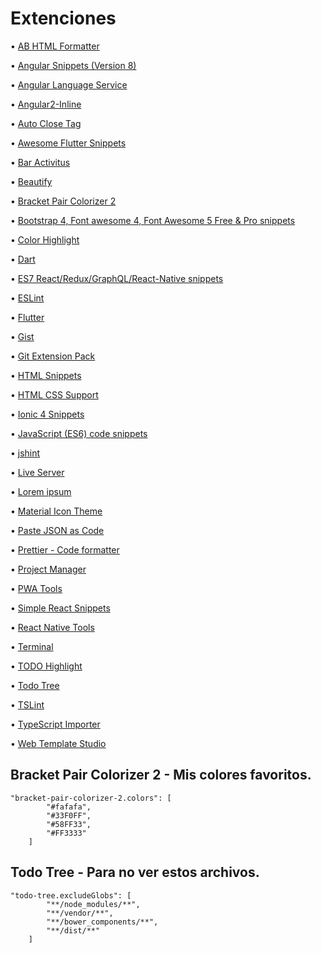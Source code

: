 # Extenciones

• [AB HTML Formatter](https://marketplace.visualstudio.com/items?itemName=zovorap.ab-html-formatter)

• [Angular Snippets (Version 8)](https://marketplace.visualstudio.com/items?itemName=johnpapa.Angular2)

• [Angular Language Service](https://marketplace.visualstudio.com/items?itemName=Angular.ng-template)

• [Angular2-Inline](https://marketplace.visualstudio.com/items?itemName=natewallace.angular2-inline)

• [Auto Close Tag](https://marketplace.visualstudio.com/items?itemName=formulahendry.auto-close-tag)

• [Awesome Flutter Snippets](https://marketplace.visualstudio.com/items?itemName=Nash.awesome-flutter-snippets)

• [Bar Activitus](https://marketplace.visualstudio.com/items?itemName=Gruntfuggly.activitusbar)

• [Beautify](https://marketplace.visualstudio.com/items?itemName=HookyQR.beautify)

• [Bracket Pair Colorizer 2](https://marketplace.visualstudio.com/items?itemName=CoenraadS.bracket-pair-colorizer-2)

• [Bootstrap 4, Font awesome 4, Font Awesome 5 Free & Pro snippets](https://marketplace.visualstudio.com/items?itemName=thekalinga.bootstrap4-vscode)

• [Color Highlight](https://marketplace.visualstudio.com/items?itemName=naumovs.color-highlight)

• [Dart](https://marketplace.visualstudio.com/items?itemName=Dart-Code.dart-code)

• [ES7 React/Redux/GraphQL/React-Native snippets](https://marketplace.visualstudio.com/items?itemName=dsznajder.es7-react-js-snippets)

• [ESLint](https://marketplace.visualstudio.com/items?itemName=dbaeumer.vscode-eslint)

• [Flutter](https://marketplace.visualstudio.com/items?itemName=Dart-Code.flutter)

• [Gist](https://marketplace.visualstudio.com/items?itemName=kenhowardpdx.vscode-gist)

• [Git Extension Pack](https://marketplace.visualstudio.com/items?itemName=donjayamanne.git-extension-pack)

• [HTML Snippets](https://marketplace.visualstudio.com/items?itemName=abusaidm.html-snippets)

• [HTML CSS Support](https://marketplace.visualstudio.com/items?itemName=ecmel.vscode-html-css)

• [Ionic 4 Snippets](https://marketplace.visualstudio.com/items?itemName=fivethree.vscode-ionic-snippets)

• [JavaScript (ES6) code snippets](https://marketplace.visualstudio.com/items?itemName=xabikos.JavaScriptSnippets)

• [jshint](https://marketplace.visualstudio.com/items?itemName=dbaeumer.jshint)

• [Live Server](https://marketplace.visualstudio.com/items?itemName=ritwickdey.LiveServer)

• [Lorem ipsum](https://marketplace.visualstudio.com/items?itemName=Tyriar.lorem-ipsum)

• [Material Icon Theme](https://marketplace.visualstudio.com/items?itemName=PKief.material-icon-theme)

• [Paste JSON as Code](https://marketplace.visualstudio.com/items?itemName=quicktype.quicktype)

• [Prettier - Code formatter](https://marketplace.visualstudio.com/items?itemName=esbenp.prettier-vscode)

• [Project Manager](https://marketplace.visualstudio.com/items?itemName=alefragnani.project-manager)

• [PWA Tools](https://marketplace.visualstudio.com/items?itemName=johnpapa.pwa-tools)

• [Simple React Snippets](https://marketplace.visualstudio.com/items?itemName=burkeholland.simple-react-snippets)

• [React Native Tools](https://marketplace.visualstudio.com/items?itemName=msjsdiag.vscode-react-native)

• [Terminal](https://marketplace.visualstudio.com/items?itemName=formulahendry.terminal)

• [TODO Highlight](https://marketplace.visualstudio.com/items?itemName=wayou.vscode-todo-highlight)

• [Todo Tree](https://marketplace.visualstudio.com/items?itemName=Gruntfuggly.todo-tree)

• [TSLint](https://marketplace.visualstudio.com/items?itemName=ms-vscode.vscode-typescript-tslint-plugin)

• [TypeScript Importer](https://marketplace.visualstudio.com/items?itemName=pmneo.tsimporter)

• [Web Template Studio](https://marketplace.visualstudio.com/items?itemName=WASTeamAccount.WebTemplateStudio-dev-nightly)


## Bracket Pair Colorizer 2 - Mis colores favoritos.

```
"bracket-pair-colorizer-2.colors": [
        "#fafafa",
        "#33F0FF",
        "#58FF33",
        "#FF3333"
    ]
```
## Todo Tree - Para no ver estos archivos.
```
"todo-tree.excludeGlobs": [
        "**/node_modules/**",
        "**/vendor/**",
        "**/bower_components/**",
        "**/dist/**"
    ]
```

